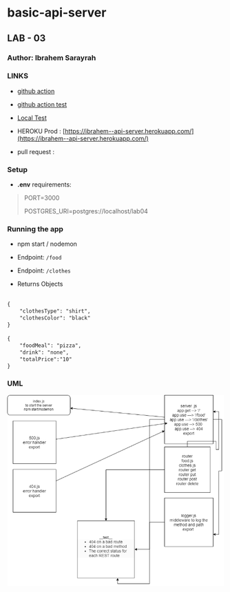 # basic-api-server

## LAB - 03

### Author: Ibrahem Sarayrah

### LINKS

* [github action]()

* [github action test]()

* [Local Test](uml-img/test-lab4-locally.PNG)

* HEROKU Prod : [https://ibrahem--api-server.herokuapp.com/](https://ibrahem--api-server.herokuapp.com/)

* pull request : []()

### Setup

* **.env** requirements:
>
> PORT=3000
>
> POSTGRES_URI=postgres://localhost/lab04
>

### Running the app

* npm start / nodemon

* Endpoint: `/food`
* Endpoint: `/clothes`

* Returns Objects

```

{
    "clothesType": "shirt",
    "clothesColor": "black"
}

{
    "foodMeal": "pizza",
    "drink": "none",
    "totalPrice":"10"
}

```

### UML

![UML](uml-img/uml-diagram-03.png)
